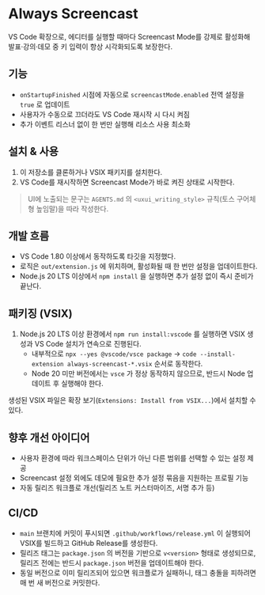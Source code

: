 # Always Screencast

VS Code 확장으로, 에디터를 실행할 때마다 Screencast Mode를 강제로 활성화해 발표·강의·데모 중 키 입력이 항상 시각화되도록 보장한다.

## 기능

- `onStartupFinished` 시점에 자동으로 `screencastMode.enabled` 전역 설정을 `true` 로 업데이트
- 사용자가 수동으로 끄더라도 VS Code 재시작 시 다시 켜짐
- 추가 이벤트 리스너 없이 한 번만 실행해 리소스 사용 최소화

## 설치 & 사용

1. 이 저장소를 클론하거나 VSIX 패키지를 설치한다.
2. VS Code를 재시작하면 Screencast Mode가 바로 켜진 상태로 시작한다.

> UI에 노출되는 문구는 `AGENTS.md` 의 `<uxui_writing_style>` 규칙(토스 구어체형 높임말)을 따라 작성한다.

## 개발 흐름

- VS Code 1.80 이상에서 동작하도록 타깃을 지정했다.
- 로직은 `out/extension.js` 에 위치하며, 활성화될 때 한 번만 설정을 업데이트한다.
- Node.js 20 LTS 이상에서 `npm install` 을 실행하면 추가 설정 없이 즉시 준비가 끝난다.

## 패키징 (VSIX)

1. Node.js 20 LTS 이상 환경에서 `npm run install:vscode` 를 실행하면 VSIX 생성과 VS Code 설치가 연속으로 진행된다.
   - 내부적으로 `npx --yes @vscode/vsce package` → `code --install-extension always-screencast-*.vsix` 순서로 동작한다.
   - Node 20 미만 버전에서는 `vsce` 가 정상 동작하지 않으므로, 반드시 Node 업데이트 후 실행해야 한다.

생성된 VSIX 파일은 확장 보기(`Extensions: Install from VSIX...`)에서 설치할 수 있다.

## 향후 개선 아이디어

- 사용자 환경에 따라 워크스페이스 단위가 아닌 다른 범위를 선택할 수 있는 설정 제공
- Screencast 설정 외에도 데모에 필요한 추가 설정 묶음을 지원하는 프로필 기능
- 자동 릴리즈 워크플로 개선(릴리즈 노트 커스터마이즈, 서명 추가 등)

## CI/CD

- `main` 브랜치에 커밋이 푸시되면 `.github/workflows/release.yml` 이 실행되어 VSIX를 빌드하고 GitHub Release를 생성한다.
- 릴리즈 태그는 `package.json` 의 버전을 기반으로 `v<version>` 형태로 생성되므로, 릴리즈 전에는 반드시 `package.json` 버전을 업데이트해야 한다.
- 동일 버전으로 이미 릴리즈되어 있으면 워크플로가 실패하니, 태그 충돌을 피하려면 매 번 새 버전으로 커밋한다.
